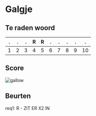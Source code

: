 # Galgje

## Te raden woord

|.|.|.|R|R|.|.|.|.|. |
|-|-|-|-|-|-|-|-|-|- |
|1|2|3|4|5|6|7|8|9|10|

## Score
![gallow](./images/1.png)

## Beurten
req1: R - ZIT ER X2 IN
